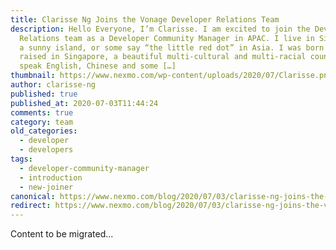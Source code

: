 ```yaml
---
title: Clarisse Ng Joins the Vonage Developer Relations Team
description: Hello Everyone, I’m Clarisse. I am excited to join the Developer
  Relations team as a Developer Community Manager in APAC. I live in Singapore,
  a sunny island, or some say “the little red dot” in Asia. I was born and
  raised in Singapore, a beautiful multi-cultural and multi-racial country. I
  speak English, Chinese and some […]
thumbnail: https://www.nexmo.com/wp-content/uploads/2020/07/Clarisse.png
author: clarisse-ng
published: true
published_at: 2020-07-03T11:44:24
comments: true
category: team
old_categories:
  - developer
  - developers
tags:
  - developer-community-manager
  - introduction
  - new-joiner
canonical: https://www.nexmo.com/blog/2020/07/03/clarisse-ng-joins-the-vonage-developer-relations-team
redirect: https://www.nexmo.com/blog/2020/07/03/clarisse-ng-joins-the-vonage-developer-relations-team
---
```

Content to be migrated...